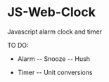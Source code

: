 # JS-Web-Clock
Javascript alarm clock and timer

TO DO:
- Alarm
-- Snooze
-- Hush

- Timer
-- Unit conversions

